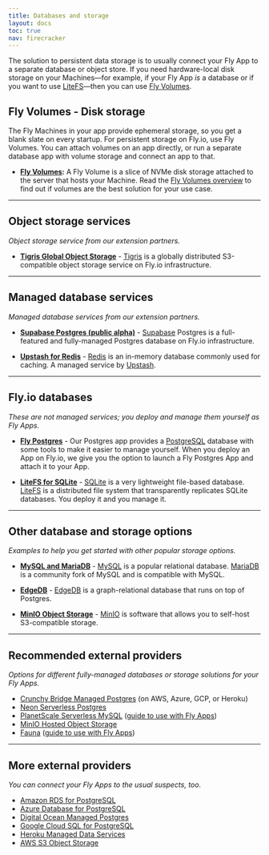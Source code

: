```yaml
---
title: Databases and storage
layout: docs
toc: true
nav: firecracker
---
```


The solution to persistent data storage is to usually connect your Fly App to a separate database or object store. If you need hardware-local disk storage on your Machines&mdash;for example, if your Fly App _is_ a database or if you want to use [LiteFS](/docs/litefs)&mdash;then you can use [Fly Volumes](/docs/volumes/).

## Fly Volumes - Disk storage

The Fly Machines in your app provide ephemeral storage, so you get a blank slate on every startup. For persistent storage on Fly.io, use Fly Volumes. You can attach volumes on an app directly, or run a separate database app with volume storage and connect an app to that. 

- **[Fly Volumes](/docs/volumes/):** A Fly Volume is a slice of NVMe disk storage attached to the server that hosts your Machine. Read the [Fly Volumes overview](/docs/volumes/overview/) to find out if volumes are the best solution for your use case.

---

## Object storage services

_Object storage service from our extension partners._

- **[Tigris Global Object Storage](/docs/reference/tigris/)** - [Tigris](https://www.tigrisdata.com/+external) is a globally distributed S3-compatible object storage service on Fly.io infrastructure.

---

## Managed database services

_Managed database services from our extension partners._

- **[Supabase Postgres (public alpha)](/docs/reference/supabase/)** - [Supabase](https://supabase.com/database+external) Postgres is a full-featured and fully-managed Postgres database on Fly.io infrastructure.

- **[Upstash for Redis](/docs/reference/redis/)** - [Redis](https://redis.io/+external) is an in-memory database commonly used for caching. A managed service by [Upstash](https://upstash.com/+external).

---

## Fly.io databases

_These are not managed services; you deploy and manage them yourself as Fly Apps._

- **[Fly Postgres](/docs/postgres/)** - Our Postgres app provides a [PostgreSQL](https://www.postgresql.org/+external) database with some tools to make it easier to manage yourself. When you deploy an App on Fly.io, we give you the option to launch a Fly Postgres App and attach it to your App.

- **[LiteFS for SQLite](/docs/litefs/)** - [SQLite](https://www.sqlite.org/index.html+external) is a very lightweight file-based database. [LiteFS](/docs/litefs/) is a distributed file system that transparently replicates SQLite databases. You deploy it and you manage it.

---

## Other database and storage options

_Examples to help you get started with other popular storage options._

- **[MySQL and MariaDB](/docs/app-guides/mysql-on-fly/)** - [MySQL](https://www.mysql.com/+external) is a popular relational database. [MariaDB](https://mariadb.org/+external) is a community fork of MySQL and is compatible with MySQL.

- **[EdgeDB](/docs/app-guides/edgedb/)** - [EdgeDB](https://www.edgedb.com/+external) is a graph-relational database that runs on top of Postgres.

- **[MinIO Object Storage](/docs/app-guides/minio/)** - [MinIO](https://min.io/+external) is software that allows you to self-host S3-compatible storage.

---

## Recommended external providers

_Options for different fully-managed databases or storage solutions for your Fly Apps._

- [Crunchy Bridge Managed Postgres](https://www.crunchydata.com/products/crunchy-bridge+external) (on AWS, Azure, GCP, or Heroku)
- [Neon Serverless Postgres](https://neon.tech/+external)
- [PlanetScale Serverless MySQL](https://planetscale.com/+external) ([guide to use with Fly Apps](/docs/app-guides/planetscale/))
- [MinIO Hosted Object Storage](https://min.io/+external)
- [Fauna](https://fauna.com/+external) ([guide to use with Fly Apps](/docs/app-guides/fauna/))

---

## More external providers

_You can connect your Fly Apps to the usual suspects, too._

- [Amazon RDS for PostgreSQL](https://aws.amazon.com/rds/postgresql/+external)
- [Azure Database for PostgreSQL](https://azure.microsoft.com/en-us/products/postgresql/#overview+external)
- [Digital Ocean Managed Postgres](https://www.digitalocean.com/products/managed-databases-postgresql+external)
- [Google Cloud SQL for PostgreSQL](https://cloud.google.com/sql/docs/postgres/+external)
- [Heroku Managed Data Services](https://www.heroku.com/managed-data-services+external)
- [AWS S3 Object Storage](https://aws.amazon.com/s3/+external)
